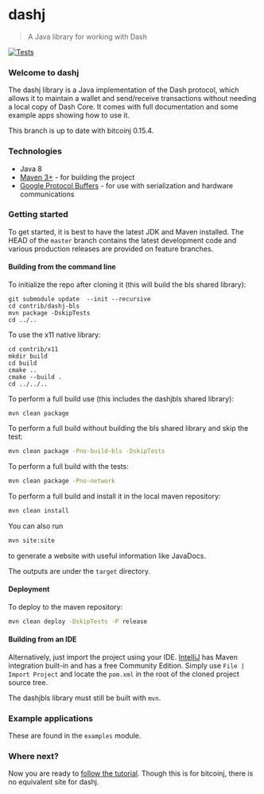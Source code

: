 # dashj

> A Java library for working with Dash

[![Tests](https://github.com/dashevo/dashj/workflows/Java%20CI/badge.svg?branch=master)](https://github.com/dashevo/dashj/actions)

### Welcome to dashj

The dashj library is a Java implementation of the Dash protocol, which allows it to maintain a wallet and send/receive transactions without needing a local copy of Dash Core. It comes with full documentation and some example apps showing how to use it.

This branch is up to date with bitcoinj 0.15.4.

### Technologies

* Java 8
* [Maven 3+](http://maven.apache.org) - for building the project
* [Google Protocol Buffers](https://github.com/google/protobuf) - for use with serialization and hardware communications

### Getting started

To get started, it is best to have the latest JDK and Maven installed. The HEAD of the `master` branch contains the latest development code and various production releases are provided on feature branches.

#### Building from the command line
To initialize the repo after cloning it (this will build the bls shared library): 
```
git submodule update  --init --recursive
cd contrib/dashj-bls
mvn package -DskipTests
cd ../..
```
To use the x11 native library:
```shell
cd contrib/x11
mkdir build
cd build
cmake ..
cmake --build .
cd ../../..
```

To perform a full build use (this includes the dashjbls shared library):
```
mvn clean package
```
To perform a full build without building the bls shared library and skip the test:
```bash
mvn clean package -Pno-build-bls -DskipTests
```
To perform a full build with the tests:
```bash
mvn clean package -Pno-network
```
To perform a full build and install it in the local maven repository:
```bash
mvn clean install
```
You can also run
```bash
mvn site:site
```
to generate a website with useful information like JavaDocs.

The outputs are under the `target` directory.

#### Deployment

To deploy to the maven repository:
```bash
mvn clean deploy -DskipTests -P release
```
#### Building from an IDE

Alternatively, just import the project using your IDE. [IntelliJ](http://www.jetbrains.com/idea/download/) has Maven integration built-in and has a free Community Edition. Simply use `File | Import Project` and locate the `pom.xml` in the root of the cloned project source tree.

The dashjbls library must still be built with `mvn`.

### Example applications

These are found in the `examples` module.

### Where next?

Now you are ready to [follow the tutorial](https://bitcoinj.github.io/getting-started).  Though this is for bitcoinj, there is no equivalent site for dashj.
